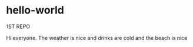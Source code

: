 # hello-world
1ST REPO


Hi everyone. 
The weather is nice and drinks are cold and the beach is nice 

